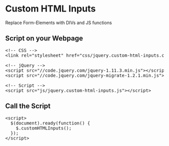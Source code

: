 # Custom HTML Inputs
Replace Form-Elements with DIVs and JS functions

## Script on your Webpage
<pre>
&lt;!-- CSS -->
&lt;link rel="stylesheet" href="css/jquery.custom-html-inputs.css">

&lt;!-- jQuery -->
&lt;script src="//code.jquery.com/jquery-1.11.3.min.js">&lt;/script>
&lt;script src="//code.jquery.com/jquery-migrate-1.2.1.min.js">&lt;/script>

&lt;!-- Script -->
&lt;script src="js/jquery.custom-html-inputs.js">&lt;/script>
</pre>

## Call the Script

<pre>
&lt;script>
  $(document).ready(function() {
    $.customHTMLInputs();
  });
&lt;/script>
</pre>
